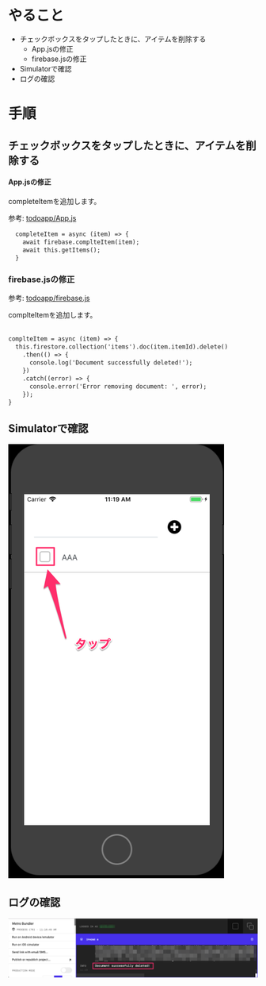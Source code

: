 # やること
- チェックボックスをタップしたときに、アイテムを削除する
  - App.jsの修正
  - firebase.jsの修正
- Simulatorで確認
- ログの確認

# 手順
## チェックボックスをタップしたときに、アイテムを削除する

#### App.jsの修正

completeItemを追加します。

参考: [todoapp/App.js](https://github.com/saicologic/todoapp/blob/master/App.js#L85-L88)

```
  completeItem = async (item) => {
    await firebase.complteItem(item);
    await this.getItems();
  }
```

### firebase.jsの修正

参考: [todoapp/firebase.js](https://github.com/saicologic/todoapp/blob/master/firebase.js#L29-L37)


complteItemを追加します。

```

complteItem = async (item) => {
  this.firestore.collection('items').doc(item.itemId).delete()
    .then(() => {
      console.log('Document successfully deleted!');
    })
    .catch((error) => {
      console.error('Error removing document: ', error);
    });
}
```

## Simulatorで確認
![](./images/delete_content.png)

## ログの確認

![](./images/delete_content_log.png)
